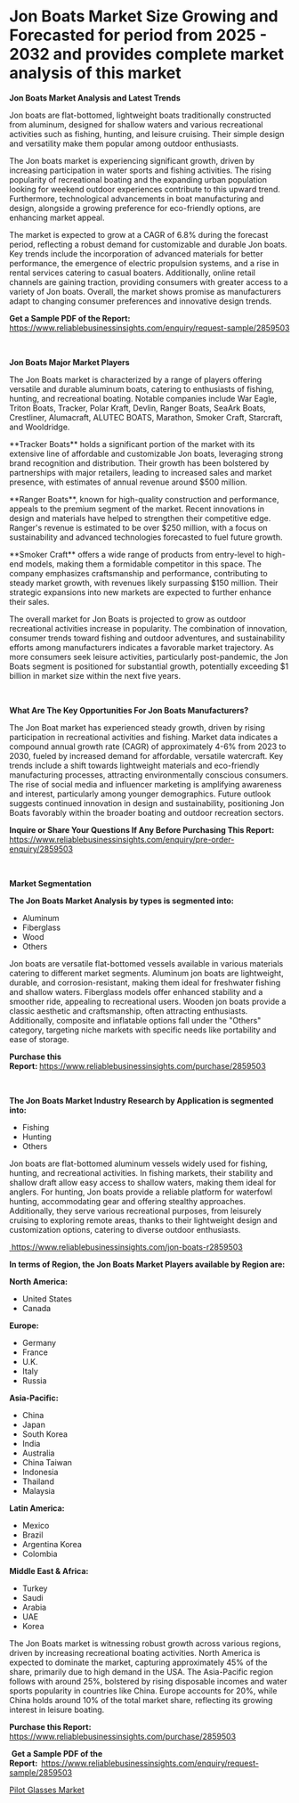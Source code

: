 <p><h1>Jon Boats Market Size Growing and Forecasted for period from 2025 - 2032 and provides complete market analysis of this market</h1></p><p><strong>Jon Boats Market Analysis and Latest Trends</strong></p>
<p><p>Jon boats are flat-bottomed, lightweight boats traditionally constructed from aluminum, designed for shallow waters and various recreational activities such as fishing, hunting, and leisure cruising. Their simple design and versatility make them popular among outdoor enthusiasts.</p><p>The Jon boats market is experiencing significant growth, driven by increasing participation in water sports and fishing activities. The rising popularity of recreational boating and the expanding urban population looking for weekend outdoor experiences contribute to this upward trend. Furthermore, technological advancements in boat manufacturing and design, alongside a growing preference for eco-friendly options, are enhancing market appeal.</p><p>The market is expected to grow at a CAGR of 6.8% during the forecast period, reflecting a robust demand for customizable and durable Jon boats. Key trends include the incorporation of advanced materials for better performance, the emergence of electric propulsion systems, and a rise in rental services catering to casual boaters. Additionally, online retail channels are gaining traction, providing consumers with greater access to a variety of Jon boats. Overall, the market shows promise as manufacturers adapt to changing consumer preferences and innovative design trends.</p></p>
<p><strong>Get a Sample PDF of the Report:&nbsp;</strong> <a href="https://www.reliablebusinessinsights.com/enquiry/request-sample/2859503?utm_campaign=2629&utm_medium=2&utm_source=Github&utm_content=ia&utm_term=12032025&utm_id=jon-boats">https://www.reliablebusinessinsights.com/enquiry/request-sample/2859503</a></p>
<p>&nbsp;</p>
<p><strong>Jon Boats Major Market Players</strong></p>
<p><p>The Jon Boats market is characterized by a range of players offering versatile and durable aluminum boats, catering to enthusiasts of fishing, hunting, and recreational boating. Notable companies include War Eagle, Triton Boats, Tracker, Polar Kraft, Devlin, Ranger Boats, SeaArk Boats, Crestliner, Alumacraft, ALUTEC BOATS, Marathon, Smoker Craft, Starcraft, and Wooldridge.</p><p>**Tracker Boats** holds a significant portion of the market with its extensive line of affordable and customizable Jon boats, leveraging strong brand recognition and distribution. Their growth has been bolstered by partnerships with major retailers, leading to increased sales and market presence, with estimates of annual revenue around $500 million.</p><p>**Ranger Boats**, known for high-quality construction and performance, appeals to the premium segment of the market. Recent innovations in design and materials have helped to strengthen their competitive edge. Ranger's revenue is estimated to be over $250 million, with a focus on sustainability and advanced technologies forecasted to fuel future growth.</p><p>**Smoker Craft** offers a wide range of products from entry-level to high-end models, making them a formidable competitor in this space. The company emphasizes craftsmanship and performance, contributing to steady market growth, with revenues likely surpassing $150 million. Their strategic expansions into new markets are expected to further enhance their sales.</p><p>The overall market for Jon Boats is projected to grow as outdoor recreational activities increase in popularity. The combination of innovation, consumer trends toward fishing and outdoor adventures, and sustainability efforts among manufacturers indicates a favorable market trajectory. As more consumers seek leisure activities, particularly post-pandemic, the Jon Boats segment is positioned for substantial growth, potentially exceeding $1 billion in market size within the next five years.</p></p>
<p>&nbsp;</p>
<p><strong>What Are The Key Opportunities For Jon Boats Manufacturers?</strong></p>
<p><p>The Jon Boat market has experienced steady growth, driven by rising participation in recreational activities and fishing. Market data indicates a compound annual growth rate (CAGR) of approximately 4-6% from 2023 to 2030, fueled by increased demand for affordable, versatile watercraft. Key trends include a shift towards lightweight materials and eco-friendly manufacturing processes, attracting environmentally conscious consumers. The rise of social media and influencer marketing is amplifying awareness and interest, particularly among younger demographics. Future outlook suggests continued innovation in design and sustainability, positioning Jon Boats favorably within the broader boating and outdoor recreation sectors.</p></p>
<p><strong>Inquire or Share Your Questions If Any Before Purchasing This Report:</strong> <a href="https://www.reliablebusinessinsights.com/enquiry/pre-order-enquiry/2859503?utm_campaign=2629&utm_medium=2&utm_source=Github&utm_content=ia&utm_term=12032025&utm_id=jon-boats">https://www.reliablebusinessinsights.com/enquiry/pre-order-enquiry/2859503</a></p>
<p>&nbsp;</p>
<p><strong>Market Segmentation</strong></p>
<p><strong>The Jon Boats Market Analysis by types is segmented into:</strong></p>
<p><ul><li>Aluminum</li><li>Fiberglass</li><li>Wood</li><li>Others</li></ul></p>
<p><p>Jon boats are versatile flat-bottomed vessels available in various materials catering to different market segments. Aluminum jon boats are lightweight, durable, and corrosion-resistant, making them ideal for freshwater fishing and shallow waters. Fiberglass models offer enhanced stability and a smoother ride, appealing to recreational users. Wooden jon boats provide a classic aesthetic and craftsmanship, often attracting enthusiasts. Additionally, composite and inflatable options fall under the "Others" category, targeting niche markets with specific needs like portability and ease of storage.</p></p>
<p><strong>Purchase this Report:&nbsp;</strong><a href="https://www.reliablebusinessinsights.com/purchase/2859503?utm_campaign=2629&utm_medium=2&utm_source=Github&utm_content=ia&utm_term=12032025&utm_id=jon-boats">https://www.reliablebusinessinsights.com/purchase/2859503</a></p>
<p>&nbsp;</p>
<p><strong>The Jon Boats Market Industry Research by Application is segmented into:</strong></p>
<p><ul><li>Fishing</li><li>Hunting</li><li>Others</li></ul></p>
<p><p>Jon boats are flat-bottomed aluminum vessels widely used for fishing, hunting, and recreational activities. In fishing markets, their stability and shallow draft allow easy access to shallow waters, making them ideal for anglers. For hunting, Jon boats provide a reliable platform for waterfowl hunting, accommodating gear and offering stealthy approaches. Additionally, they serve various recreational purposes, from leisurely cruising to exploring remote areas, thanks to their lightweight design and customization options, catering to diverse outdoor enthusiasts.</p></p>
<p><a href="https://www.reliablebusinessinsights.com/jon-boats-r2859503?utm_campaign=2629&utm_medium=2&utm_source=Github&utm_content=ia&utm_term=12032025&utm_id=jon-boats">&nbsp;https://www.reliablebusinessinsights.com/jon-boats-r2859503</a></p>
<p><strong>In terms of Region, the Jon Boats Market Players available by Region are:</strong></p>
<p>
    <p> <strong> North America: </strong>
        <ul>
            <li>United States</li>
            <li>Canada</li>
        </ul>
        </p> 
    <p> <strong> Europe: </strong>
        <ul>
            <li>Germany</li>
            <li>France</li>
            <li>U.K.</li>
            <li>Italy</li>
            <li>Russia</li>
        </ul>
        </p> 
    <p> <strong> Asia-Pacific: </strong>
        <ul>
            <li>China</li>
            <li>Japan</li>
            <li>South Korea</li>
            <li>India</li>
            <li>Australia</li>
            <li>China Taiwan</li>
            <li>Indonesia</li>
            <li>Thailand</li>
            <li>Malaysia</li>
        </ul>
        </p> 
    <p> <strong> Latin America: </strong>
        <ul>
            <li>Mexico</li>
            <li>Brazil</li>
            <li>Argentina Korea</li>
            <li>Colombia</li>
        </ul>
        </p> 
    <p> <strong> Middle East & Africa: </strong>
        <ul>
            <li>Turkey</li>
            <li>Saudi</li>
            <li>Arabia</li>
            <li>UAE</li>
            <li>Korea</li>
        </ul>
    </p>
    </p>
<p><p>The Jon Boats market is witnessing robust growth across various regions, driven by increasing recreational boating activities. North America is expected to dominate the market, capturing approximately 45% of the share, primarily due to high demand in the USA. The Asia-Pacific region follows with around 25%, bolstered by rising disposable incomes and water sports popularity in countries like China. Europe accounts for 20%, while China holds around 10% of the total market share, reflecting its growing interest in leisure boating.</p></p>
<p><strong>Purchase this Report: </strong><a href="https://www.reliablebusinessinsights.com/purchase/2859503?utm_campaign=2629&utm_medium=2&utm_source=Github&utm_content=ia&utm_term=12032025&utm_id=jon-boats">https://www.reliablebusinessinsights.com/purchase/2859503</a></p>
<p>&nbsp;<strong>Get a Sample PDF of the Report:&nbsp;&nbsp;</strong><a href="https://www.reliablebusinessinsights.com/enquiry/request-sample/2859503?utm_campaign=2629&utm_medium=2&utm_source=Github&utm_content=ia&utm_term=12032025&utm_id=jon-boats">https://www.reliablebusinessinsights.com/enquiry/request-sample/2859503</a></p>
<p><strong></strong></p>
<p><p><a href="https://github.com/ulyssacrayne00231/Market-Research-Report-List-1/blob/main/pilot-glasses-market.md?utm_campaign=2629&utm_medium=2&utm_source=Github&utm_content=ia&utm_term=12032025&utm_id=jon-boats">Pilot Glasses Market</a></p></p>